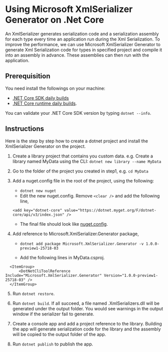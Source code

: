 # Using Microsoft XmlSerializer Generator on .Net Core

An XmlSerializer generates serialization code and a serialization assembly for each type every time an application run during the Xml Serialization. To improve the performance, we can use Microsoft XmlSerializer Generator to generate Xml Serialization code for types in specified project and compile it into an assembly in advance. These assemblies can then run with the application.

## Prerequisition

You need install the followings on your machine:
* [.NET Core SDK daily builds](https://github.com/dotnet/cli#installers-and-binaries) 
* [.NET Core runtime daily builds](https://github.com/dotnet/core-setup#daily-builds). 

You can validate your .NET Core SDK version by typing `dotnet --info`.

## Instructions

Here is the step by step how to create a dotnet project and install the XmlSerializer Generator on the project.

1. Create a library project that contains you custom data. e.g. Create a library named MyData using the CLI: `dotnet new library --name MyData`

2. Go to the folder of the project you created in step1, e.g. `cd MyData`

3.  Add a nuget.config file in the root of the project, using the following:
    * `dotnet new nuget`
    * Edit the new nuget.config. Remove `<clear />` and add the following line,
     
     `<add key="dotnet-core" value="https://dotnet.myget.org/F/dotnet-core/api/v3/index.json" />`
    * The final file should look like [nuget.config](nuget.config).

4. Add reference to Microsoft.XmlSerializer.Generator package,

    * `dotnet add package Microsoft.XmlSerializer.Generator -v 1.0.0-preview1-25718-03`

    * Add the following lines in MyData.csproj.

  ```
    <ItemGroup>
        <DotNetCliToolReference Include="Microsoft.XmlSerializer.Generator" Version="1.0.0-preview1-25718-03" />
    </ItemGroup>
  ```

5. Run `dotnet restore`.

5. Run `dotnet build`. If all succeed, a file named <AssemblyName>.XmlSerializers.dll will be generated under the output folder. You would see warnings in the output window if the serializer fail to generate.

5. Create a console app and add a project reference to the library. Building the app will generate serialization code for the library and the assembly will be copied to the output folder of the app.

5. Run `dotnet publish` to publish the app.
